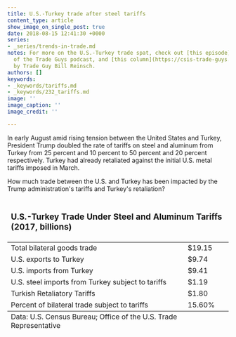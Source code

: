 ```yaml
---
title: U.S.-Turkey trade after steel tariffs
content_type: article
show_image_on_single_post: true
date: 2018-08-15 12:41:30 +0000
series:
- _series/trends-in-trade.md
notes: For more on the U.S.-Turkey trade spat, check out [this episode](https://csis-trade-guys.netlify.com/podcast/talking-turkey-and-the-economy/)
  of the Trade Guys podcast, and [this column](https://csis-trade-guys.netlify.com/trade-explained/talking-turkey-and-taking-stock/)
  by Trade Guy Bill Reinsch.
authors: []
keywords:
- _keywords/tariffs.md
- _keywords/232_tariffs.md
image: ''
image_caption: ''
image_credit: ''

---
```

In early August amid rising tension between the United States and Turkey, President Trump doubled the rate of tariffs on steel and aluminum from Turkey from 25 percent and 10 percent to 50 percent and 20 percent respectively. Turkey had already retaliated against the initial U.S. metal tariffs imposed in March.

How much trade between the U.S. and Turkey has been impacted by the Trump administration's tariffs and Turkey's retaliation?

<table>
<thead>
<tr>
<td colspan="2">
<h3>U.S.-Turkey Trade Under Steel and Aluminum Tariffs (2017, billions)</h3>
</td>
</tr>
</thead>
<tbody>
<tr>
<td>
Total bilateral goods trade
</td>
<td>
$19.15
</td>
</tr>
<tr>
<td>
U.S. exports to Turkey
</td>
<td>
$9.74
</td>
</tr>
<tr>
<td>
U.S. imports from Turkey
</td>
<td>
$9.41
</td>
</tr>
<tr>
<td>
U.S. steel imports from Turkey subject to tariffs
</td>
<td>
$1.19
</td>
</tr>
<tr>
<td>
Turkish Retaliatory Tariffs
</td>
<td>
$1.80
</td>
</tr>
<tr>
<td>
Percent of bilateral trade subject to tariffs
</td>
<td>
15.60%
</td>
</tr>
</tbody>
<tfoot>
<tr>
<td colspan="2">
Data: U.S. Census Bureau; Office of the U.S. Trade Representative
</td>
</tr>
</tfoot>
</table>
